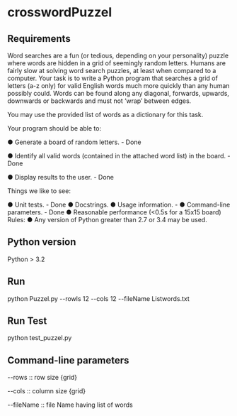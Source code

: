 # crosswordPuzzel


## Requirements

Word searches are a fun (or tedious, depending on your personality) puzzle where words are
hidden in a grid of seemingly random letters. Humans are fairly slow at solving word search
puzzles, at least when compared to a computer.
Your task is to write a Python program that searches a grid of letters (a-z only) for valid English
words much more quickly than any human possibly could. Words can be found along any
diagonal, forwards, upwards, downwards or backwards and must not ‘wrap’ between edges.

You may use the provided list of words as a dictionary for this task.

Your program should be able to:

● Generate a board of random letters. - Done

● Identify all valid words (contained in the attached word list) in the board. - Done

● Display results to the user. - Done

Things we like to see:

● Unit tests. - Done 
● Docstrings.
● Usage information. - 
● Command-line parameters. - Done
● Reasonable performance (<0.5s for a 15x15 board)
Rules:
● Any version of Python greater than 2.7 or 3.4 may be used. 

## Python version
Python > 3.2


## Run 

python Puzzel.py --rowls 12 --cols 12 --fileName Listwords.txt

## Run Test

python test_puzzel.py


## Command-line parameters

--rows :: row size  {grid}

--cols :: column size {grid}

--fileName :: file Name having list of words


